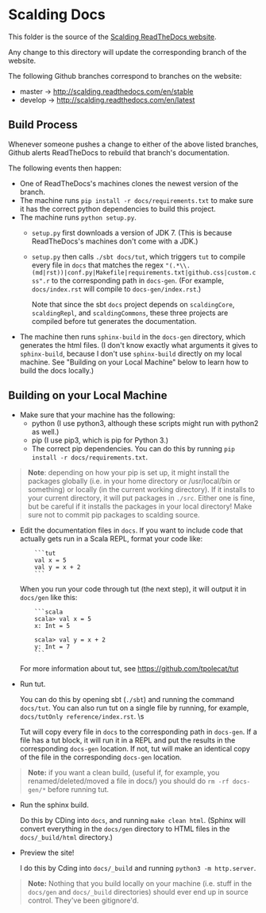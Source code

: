 # Scalding Docs

This folder is the source of the [Scalding ReadTheDocs website](http://scalding.readthedocs.com).

Any change to this directory will update the corresponding branch of the website.

The following Github branches correspond to branches on the website:

* master -> http://scalding.readthedocs.com/en/stable
* develop -> http://scalding.readthedocs.com/en/latest
## Build Process
Whenever someone pushes a change to either of the above listed branches, Github alerts ReadTheDocs to rebuild that branch's documentation.

The following events then happen:
* One of ReadTheDocs's machines clones the newest version of the branch.
* The machine runs `pip install -r docs/requirements.txt` to make sure it has the correct python dependencies to build this project.
* The machine runs `python setup.py`.
    * `setup.py` first downloads a version of JDK 7. (This is because ReadTheDocs's machines don't come with a JDK.)
    * `setup.py` then calls `./sbt docs/tut`, which triggers `tut` to compile every file in `docs` that matches the regex `"(.*\\.(md|rst))|conf.py|Makefile|requirements.txt|github.css|custom.css".r` to the corresponding path in `docs-gen`. (For example, `docs/index.rst` will compile to `docs-gen/index.rst`.)

      Note that since the sbt `docs` project depends on `scaldingCore`, `scaldingRepl`, and `scaldingCommons`, these three projects are compiled before tut generates the documentation.
* The machine then runs `sphinx-build` in the `docs-gen` directory, which generates the html files. (I don't know exactly what arguments it gives to `sphinx-build`, because I don't use `sphinx-build` directly on my local machine. See "Building on your Local Machine" below to learn how to build the docs locally.)

## Building on your Local Machine
* Make sure that your machine has the following:
    * python (I use python3, although these scripts might run with python2 as well.)
    * pip (I use pip3, which is pip for Python 3.)
    * The correct pip dependencies. You can do this by running `pip install -r docs/requirements.txt`.

> **Note**: depending on how your pip is set up, it might install the packages globally (i.e. in your home directory or /usr/local/bin or something) or locally (in the current working directory). If it installs to your current directory, it will put packages in `./src`. Either one is fine, but be careful if it installs the packages in your local directory! Make sure not to commit pip packages to scalding source.

* Edit the documentation files in `docs`. If you want to include code that actually gets run in a Scala REPL, format your code like:
    ```
        ```tut
        val x = 5
        val y = x + 2
        ```
    ```
    When you run your code through tut (the next step), it will output it in `docs/gen` like this:
    ```
        ```scala
        scala> val x = 5
        x: Int = 5

        scala> val y = x + 2
        y: Int = 7
        ```
    ```
    For more information about tut, see https://github.com/tpolecat/tut
* Run tut.

  You can do this by opening sbt (`./sbt`) and running the command `docs/tut`. You can also run tut on a single file by running, for example, `docs/tutOnly reference/index.rst`. \s

  Tut will copy every file in `docs` to the corresponding path in `docs-gen`. If a file has a tut block, it will run it in a REPL and put the results in the corresponding `docs-gen` location. If not, tut will make an identical copy of the file in the corresponding `docs-gen` location.

> **Note:** if you want a clean build, (useful if, for example, you renamed/deleted/moved a file in docs/) you should do `rm -rf docs-gen/*` before running tut.

* Run the sphinx build.

  Do this by CDing into `docs`, and running `make clean html`. (Sphinx will convert everything in the `docs/gen` directory to HTML files in the `docs/_build/html` directory.)
* Preview the site!

  I do this by Cding into `docs/_build` and running `python3 -m http.server`.

> **Note:** Nothing that you build locally on your machine (i.e. stuff in the `docs/gen` and `docs/_build` directories) should ever end up in source control. They've been gitignore'd.

